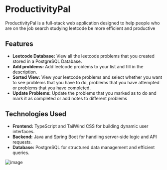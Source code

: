 # ProductivityPal

ProductivityPal is a full-stack web application designed to help people who are on the job search studying leetcode be more efficient and productive
## Features

- **Leetcode Database:** View all the leetcode problems that you created stored in a PostgreSQL Database.
- **Add problems:** Add leetcode problems to your list and fill in the description.
- **Sorted View:** View your leetcode problems and select whether you want to see problems that you have to do, problems that you have attempted or problems that you have completed.
- **Update Problems:** Update the problems that you marked as to do and mark it as completed or add notes to different problems

## Technologies Used

- **Frontend:** TypeScript and TailWind CSS for building dynamic user interfaces.
- **Backend:** Java and Spring Boot for handling server-side logic and API requests.
- **Database:** PostgreSQL for structured data management and efficient queries.

![image](https://github.com/user-attachments/assets/9d1af9da-899f-42e5-aa8c-edbed60559b9)


